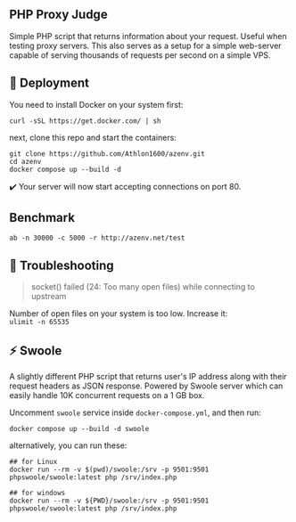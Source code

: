 ## PHP Proxy Judge

Simple PHP script that returns information about your request. Useful when testing proxy servers.
This also serves as a setup for a simple web-server capable of serving thousands of requests per second on a simple VPS.

## :rocket: Deployment

You need to install Docker on your system first:

```shell
curl -sSL https://get.docker.com/ | sh
```

next, clone this repo and start the containers:

```shell
git clone https://github.com/Athlon1600/azenv.git
cd azenv
docker compose up --build -d
```

:heavy_check_mark: Your server will now start accepting connections on port 80.

## Benchmark

```shell
ab -n 30000 -c 5000 -r http://azenv.net/test
```

## :toolbox: Troubleshooting

> socket() failed (24: Too many open files) while connecting to upstream

Number of open files on your system is too low. Increase it:  
`ulimit -n 65535`

## :zap: Swoole

A slightly different PHP script that returns user's IP address along with their request headers as JSON response.
Powered by Swoole server which can easily handle 10K concurrent requests on a 1 GB box.

Uncomment `swoole` service inside `docker-compose.yml`, and then run:

```shell
docker compose up --build -d swoole
```

alternatively, you can run these:

```shell
## for Linux
docker run --rm -v $(pwd)/swoole:/srv -p 9501:9501 phpswoole/swoole:latest php /srv/index.php

## for windows
docker run --rm -v ${PWD}/swoole:/srv -p 9501:9501 phpswoole/swoole:latest php /srv/index.php
```
